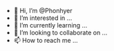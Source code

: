 - 👋 Hi, I’m @Phonhyer
- 👀 I’m interested in ...
- 🌱 I’m currently learning ...
- 💞️ I’m looking to collaborate on ...
- 📫 How to reach me ...

<!---
Phonhyer/Phonhyer is a ✨ special ✨ repository because its `README.md` (this file) appears on your GitHub profile.
You can click the Preview link to take a look at your changes.
--->
